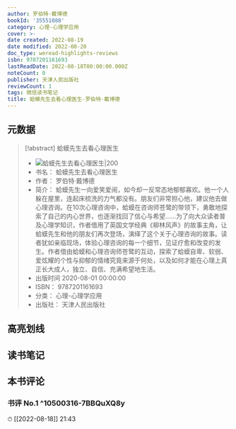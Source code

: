 ```yaml
---
author: 罗伯特·戴博德
bookId: '35551088'
category: 心理-心理学应用
cover: >-
date created: 2022-08-19
date modified: 2022-08-20
doc_type: weread-highlights-reviews
isbn: 9787201161693
lastReadDate: 2022-08-18T00:00:00.000Z
noteCount: 0
publisher: 天津人民出版社
reviewCount: 1
tags: 微信读书笔记
title: 蛤蟆先生去看心理医生-罗伯特·戴博德
---
```


## 元数据

> [!abstract] 蛤蟆先生去看心理医生
> - ![ 蛤蟆先生去看心理医生|200](https://wfqqreader-1252317822.image.myqcloud.com/cover/88/35551088/t7_35551088.jpg)
> - 书名： 蛤蟆先生去看心理医生
> - 作者： 罗伯特·戴博德
> - 简介： 蛤蟆先生一向爱笑爱闹，如今却一反常态地郁郁寡欢。他一个人躲在屋里，连起床梳洗的力气都没有。朋友们非常担心他，建议他去做心理咨询。在10次心理咨询中，蛤蟆在咨询师苍鹭的带领下，勇敢地探索了自己的内心世界，也逐渐找回了信心与希望……为了向大众读者普及心理学知识，作者借用了英国文学经典《柳林风声》的故事主角，让蛤蟆先生和他的朋友们再次登场，演绎了这个关于心理咨询的故事。读者犹如亲临现场，体验心理咨询的每一个细节，见证疗愈和改变的发生。作者借由蛤蟆和心理咨询师苍鹭的互动，探索了蛤蟆自卑、软弱、爱炫耀的个性与抑郁的情绪究竟来源于何处，以及如何才能在心理上真正长大成人，独立、自信、充满希望地生活。
> - 出版时间 2020-08-01 00:00:00
> - ISBN： 9787201161693
> - 分类： 心理-心理学应用
> - 出版社： 天津人民出版社

## 高亮划线

## 读书笔记

## 本书评论

### 书评 No.1 ^10500316-7BBQuXQ8y

⏱ [[2022-08-18]] 21:43
